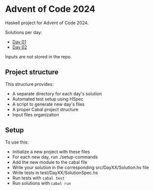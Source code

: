 # Advent of Code 2024

Haskell project for Advent of Code 2024.

Solutions per day:

- [Day 01](src/Day01/Solution.hs)
- [Day 02](src/Day02/Solution.hs)

Inputs are not stored in the repo.

## Project structure

This structure provides:

- A separate directory for each day's solution
- Automated test setup using HSpec
- A script to generate new day's files
- A proper Cabal project structure
- Input files organization

## Setup

To use this:

- Initialize a new project with these files
- For each new day, run ./setup-commands <day-number>
- Add the new module to the cabal file
- Write your solution in the corresponding src/DayXX/Solution.hs file
- Write tests in test/DayXX/SolutionSpec.hs
- Run tests with `cabal test`
- Run solutions with `cabal run`
